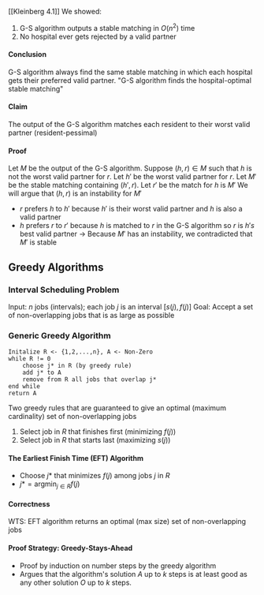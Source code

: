 [[Kleinberg 4.1]]
We showed:
1. G-S algorithm outputs a stable matching in $O(n^2)$ time
2. No hospital ever gets rejected by a valid partner
#### Conclusion
G-S algorithm always find the same stable matching in which each hospital gets their preferred valid partner. "G-S algorithm finds the hospital-optimal stable matching"
#### Claim
The output of the G-S algorithm matches each resident to their worst valid partner (resident-pessimal)
#### Proof
Let $M$ be the output of the G-S algorithm. Suppose $(h,r)\in M$ such that $h$ is not the worst valid partner for $r$. 
Let $h'$ be the worst valid partner for $r$. 
Let $M'$ be the stable matching containing $(h',r)$. 
Let $r'$ be the match for $h$ is $M'$
We will argue that $(h, r)$ is an instability for $M'$
- $r$ prefers $h$ to $h'$ because $h'$ is their worst valid partner and $h$ is also a valid partner
- $h$ prefers $r$ to $r'$ because $h$ is matched to $r$ in the G-S algorithm so $r$ is $h's$ best valid partner
$\rightarrow$ Because $M'$ has an instability, we contradicted that $M'$ is stable
## Greedy Algorithms
### Interval Scheduling Problem
Input: $n$ jobs (intervals); each job $j$ is an interval $[s(j), f(j)]$
Goal: Accept a set of non-overlapping jobs that is as large as possible
### Generic Greedy Algorithm
```
Initalize R <- {1,2,...,n}, A <- Non-Zero
while R != 0
	choose j* in R (by greedy rule)
	add j* to A
	remove from R all jobs that overlap j*
end while
return A
```
Two greedy rules that are guaranteed to give an optimal (maximum cardinality) set of non-overlapping jobs
1. Select job in $R$ that finishes first (minimizing $f(j)$)
2. Select job in $R$ that starts last (maximizing $s(j)$)
#### The Earliest Finish Time (EFT) Algorithm
- Choose $j*$ that minimizes $f(j)$ among jobs $j$ in $R$
- $j*=\text{argmin}_{j\in R}f(j)$
#### Correctness
WTS: EFT algorithm returns an optimal (max size) set of non-overlapping jobs
#### Proof Strategy: Greedy-Stays-Ahead
- Proof by induction on number steps by the greedy algorithm
- Argues that the algorithm's solution $A$ up to $k$ steps is at least good as any other solution $O$ up to $k$ steps.

